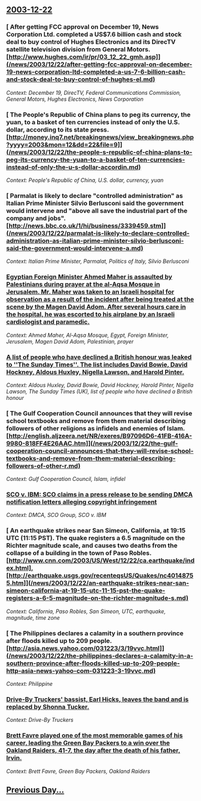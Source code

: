 ## [2003-12-22](/news/2003/12/22/index.md)

### [ After getting FCC approval on December 19, News Corporation Ltd. completed a US$7.6 billion cash and stock deal to buy control of Hughes Electronics and its DirecTV satellite television division from General Motors. [http://www.hughes.com/ir/pr/03_12_22_gmh.asp]](/news/2003/12/22/after-getting-fcc-approval-on-december-19-news-corporation-ltd-completed-a-us-7-6-billion-cash-and-stock-deal-to-buy-control-of-hughes-el.md)
_Context: December 19, DirecTV, Federal Communications Commission, General Motors, Hughes Electronics, News Corporation_

### [ The People's Republic of China plans to peg its currency, the yuan, to a basket of ten currencies instead of only the U.S. dollar, according to its state press. [http://money.inq7.net/breakingnews/view_breakingnews.php?yyyy=2003&mon=12&dd=22&file=9]](/news/2003/12/22/the-people-s-republic-of-china-plans-to-peg-its-currency-the-yuan-to-a-basket-of-ten-currencies-instead-of-only-the-u-s-dollar-accordin.md)
_Context: People's Republic of China, U.S. dollar, currency, yuan_

### [ Parmalat is likely to declare "controlled administration" as Italian Prime Minister Silvio Berlusconi said the government would intervene and "above all save the industrial part of the company and jobs". [http://news.bbc.co.uk/1/hi/business/3339459.stm]](/news/2003/12/22/parmalat-is-likely-to-declare-controlled-administration-as-italian-prime-minister-silvio-berlusconi-said-the-government-would-intervene-a.md)
_Context: Italian Prime Minister, Parmalat, Politics of Italy, Silvio Berlusconi_

### [ Egyptian Foreign Minister Ahmed Maher is assaulted by Palestinians during prayer at the al-Aqsa Mosque in Jerusalem. Mr. Maher was taken to an Israeli hospital for observation as a result of the incident after being treated at the scene by the Magen David Adom. After several hours care in the hospital, he was escorted to his airplane by an Israeli cardiologist and paramedic. ](/news/2003/12/22/egyptian-foreign-minister-ahmed-maher-is-assaulted-by-palestinians-during-prayer-at-the-al-aqsa-mosque-in-jerusalem-mr-maher-was-taken-to.md)
_Context: Ahmed Maher, Al-Aqsa Mosque, Egypt, Foreign Minister, Jerusalem, Magen David Adom, Palestinian, prayer_

### [ A list of people who have declined a British honour was leaked to ''The Sunday Times''. The list includes David Bowie, David Hockney, Aldous Huxley, Nigella Lawson, and Harold Pinter. ](/news/2003/12/22/a-list-of-people-who-have-declined-a-british-honour-was-leaked-to-the-sunday-times-the-list-includes-david-bowie-david-hockney-aldou.md)
_Context: Aldous Huxley, David Bowie, David Hockney, Harold Pinter, Nigella Lawson, The Sunday Times (UK), list of people who have declined a British honour_

### [ The Gulf Cooperation Council announces that they will revise school textbooks and remove from them material describing followers of other religions as infidels and enemies of Islam. [http://english.aljzeera.net/NR/exeres/B97096D6-41FB-416A-9980-818FF4E26AAC.htm]](/news/2003/12/22/the-gulf-cooperation-council-announces-that-they-will-revise-school-textbooks-and-remove-from-them-material-describing-followers-of-other-r.md)
_Context: Gulf Cooperation Council, Islam, infidel_

### [ SCO v. IBM: SCO claims in a press release to be sending DMCA notification letters alleging copyright infringement ](/news/2003/12/22/sco-v-ibm-p-sco-claims-in-a-press-release-to-be-sending-dmca-notification-letters-alleging-copyright-infringement.md)
_Context: DMCA, SCO Group, SCO v. IBM_

### [ An earthquake strikes near San Simeon, California, at 19:15 UTC (11:15 PST). The quake registers a 6.5 magnitude on the Richter magnitude scale, and causes two deaths from the collapse of a building in the town of Paso Robles. [http://www.cnn.com/2003/US/West/12/22/ca.earthquake/index.html],[http://earthquake.usgs.gov/recenteqsUS/Quakes/nc40148755.htm]](/news/2003/12/22/an-earthquake-strikes-near-san-simeon-california-at-19-15-utc-11-15-pst-the-quake-registers-a-6-5-magnitude-on-the-richter-magnitude-s.md)
_Context: California, Paso Robles, San Simeon, UTC, earthquake, magnitude, time zone_

### [ The Philippines declares a calamity in a southern province after floods killed up to 209 people. [http://asia.news.yahoo.com/031223/3/19vvc.html]](/news/2003/12/22/the-philippines-declares-a-calamity-in-a-southern-province-after-floods-killed-up-to-209-people-http-asia-news-yahoo-com-031223-3-19vvc.md)
_Context: Philippine_

### [ Drive-By Truckers' bassist, Earl Hicks, leaves the band and is replaced by Shonna Tucker.](/news/2003/12/22/drive-by-truckers-bassist-earl-hicks-leaves-the-band-and-is-replaced-by-shonna-tucker.md)
_Context: Drive-By Truckers_

### [ Brett Favre played one of the most memorable games of his career, leading the Green Bay Packers to a win over the Oakland Raiders, 41-7, the day after the death of his father, Irvin.](/news/2003/12/22/brett-favre-played-one-of-the-most-memorable-games-of-his-career-leading-the-green-bay-packers-to-a-win-over-the-oakland-raiders-41-7-th.md)
_Context: Brett Favre, Green Bay Packers, Oakland Raiders_

## [Previous Day...](/news/2003/12/21/index.md)

